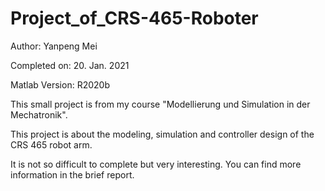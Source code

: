 # Project_of_CRS-465-Roboter

Author: Yanpeng Mei

Completed on: 20. Jan. 2021

Matlab Version: R2020b

This small project is from my course "Modellierung und Simulation in der Mechatronik". 

This project is about the modeling, simulation and controller design of the CRS 465 robot arm.

It is not so difficult to complete but very interesting. You can find more information in the brief report. 
